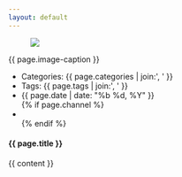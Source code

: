 ```yaml
---
layout: default
---
```


<div class="page row top-xs start-xs">
	<div class="col-xs-12 col-sm-12 col-md-4">
		<figure><img src="{{ page.image }}"></figure>
		<figcaption>{{ page.image-caption }}</figcaption>
		<ul class="meta">
			<li>Categories: {{ page.categories | join:', ' }}</li>
			<li>Tags: {{ page.tags | join:', ' }}</li>
			<li>{{ page.date | date: "%b %d, %Y" }}</li>
			{% if page.channel %}
			<li><a href="https://www.are.na/channels/{{ page.channel }}" target="_blank"><i class="fa fa-link"></i></a></li>
			{% endif %}
		</ul>			
	</div>
	<div class="post col-sm-10 col-md-8">
		<h4 class="post-title">{{ page.title }}</h3>
		<div class="post-content">
			{{ content }}
		</div>
	</div>
</div>

